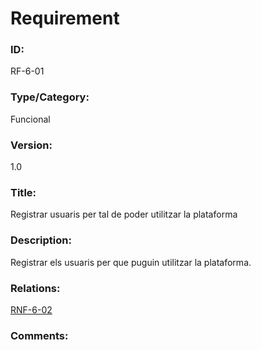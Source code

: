 # Requirement

### ID:
RF-6-01

### Type/Category:
Funcional

### Version:
1.0

### Title:
Registrar usuaris per tal de poder utilitzar la plataforma

### Description:
Registrar els usuaris per que puguin utilitzar la plataforma.

### Relations:
[RNF-6-02](./RNF-5-02.md)

### Comments:
